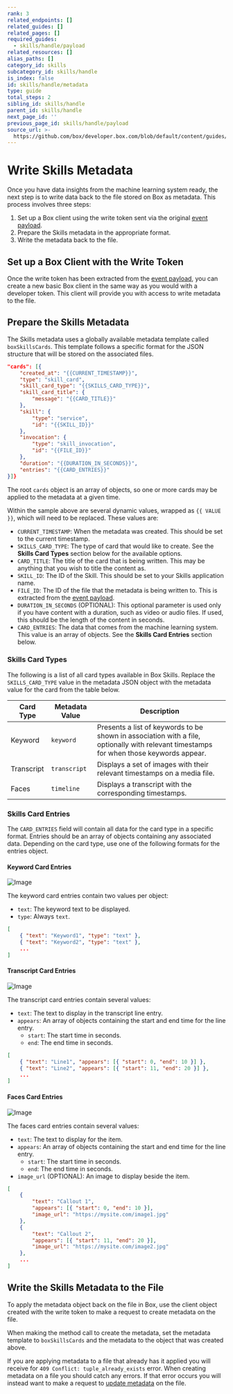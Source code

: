 ```yaml
---
rank: 3
related_endpoints: []
related_guides: []
related_pages: []
required_guides:
  - skills/handle/payload
related_resources: []
alias_paths: []
category_id: skills
subcategory_id: skills/handle
is_index: false
id: skills/handle/metadata
type: guide
total_steps: 2
sibling_id: skills/handle
parent_id: skills/handle
next_page_id: ''
previous_page_id: skills/handle/payload
source_url: >-
  https://github.com/box/developer.box.com/blob/default/content/guides/skills/handle/metadata.md
---
```

# Write Skills Metadata

Once you have data insights from the machine learning system ready, the next
step is to write data back to the file stored on Box as metadata. This process
involves three steps:

1. Set up a Box client using the write token sent via the original
   [event payload](guide://skills/handle/payload).
2. Prepare the Skills metadata in the appropriate format.
3. Write the metadata back to the file.

## Set up a Box Client with the Write Token

Once the write token has been extracted from the
[event payload](guide://skills/handle/payload), you can create a new basic Box
client in the same way as you would with a developer token. This client will
provide you with access to write metadata to the file.

<Samples id="x_auth" variant="init_with_dev_token" >

</Samples>

## Prepare the Skills Metadata

The Skills metadata uses a globally available metadata template called
`boxSkillsCards`. This template follows a specific format for the JSON
structure that will be stored on the associated files.

```json
"cards": [{
    "created_at": "{{CURRENT_TIMESTAMP}}",
    "type": "skill_card",
    "skill_card_type": "{{SKILLS_CARD_TYPE}}",
    "skill_card_title": {
        "message": "{{CARD_TITLE}}"
    },
    "skill": {
        "type": "service",
        "id": "{{SKILL_ID}}"
    },
    "invocation": {
        "type": "skill_invocation",
        "id": "{{FILE_ID}}"
    },
    "duration": "{{DURATION_IN_SECONDS}}",
    "entries": "{{CARD_ENTRIES}}"
}]}
```

The root `cards` object is an array of objects, so one or more cards may be
applied to the metadata at a given time.

Within the sample above are several dynamic values, wrapped as `{{ VALUE }}`,
which will need to be replaced. These values are:

- `CURRENT_TIMESTAMP`: When the metadata was created. This should be set to the
  current timestamp.
- `SKILLS_CARD_TYPE`: The type of card that would like to create. See
  the **Skills Card Types** section below for the available options.
- `CARD_TITLE`: The title of the card that is being written. This may be
  anything that you wish to title the content as.
- `SKILL_ID`: The ID of the Skill. This should be set to your Skills
  application name.
- `FILE_ID`: The ID of the file that the metadata is being written to. This is
  extracted from the [event payload](guide://skills/handle/payload).
- `DURATION_IN_SECONDS` (OPTIONAL): This optional parameter is used only if you
  have content with a duration, such as video or audio files. If used, this
  should be the length of the content in seconds.
- `CARD_ENTRIES`: The data that comes from the machine learning system. This
  value is an array of objects. See the **Skills Card Entries** section below.

### Skills Card Types

The following is a list of all card types available in Box Skills. Replace the
`SKILLS_CARD_TYPE` value in the metadata JSON object with the metadata value
for the card from the table below.

<!-- markdownlint-disable line-length -->

| Card Type  | Metadata Value | Description                                                                                                                             |
| ---------- | -------------- | --------------------------------------------------------------------------------------------------------------------------------------- |
| Keyword    | `keyword`      | Presents a list of keywords to be shown in association with a file, optionally with relevant timestamps for when those keywords appear. |
| Transcript | `transcript`   | Displays a set of images with their relevant timestamps on a media file.                                                                |
| Faces      | `timeline`     | Displays a transcript with the corresponding timestamps.                                                                                |

<!-- markdownlint-enable line-length -->

### Skills Card Entries

The `CARD_ENTRIES` field will contain all data for the card type in a specific
format. Entries should be an array of objects containing any associated data.
Depending on the card type, use one of the following formats for the entries
object.

#### Keyword Card Entries

<ImageFrame border center shadow width="200">

![Image](./skills-card-keyword.png)

</ImageFrame>

The keyword card entries contain two values per object:

- `text`: The keyword text to be displayed.
- `type`: Always `text`.

```json
[
    { "text": "Keyword1", "type": "text" },
    { "text": "Keyword2", "type": "text" },
    ...
]
```

#### Transcript Card Entries

<ImageFrame border center shadow width="200">

![Image](./skills-card-transcript.png)

</ImageFrame>

The transcript card entries contain several values:

- `text`: The text to display in the transcript line entry.
- `appears`: An array of objects containing the start and end time for the line
  entry.
  - `start`: The start time in seconds.
  - `end`: The end time in seconds.

```json
[
    { "text": "Line1", "appears": [{ "start": 0, "end": 10 }] },
    { "text": "Line2", "appears": [{ "start": 11, "end": 20 }] },
    ...
]
```

#### Faces Card Entries

<ImageFrame border center shadow width="200">

![Image](./skills-card-faces.png)

</ImageFrame>

The faces card entries contain several values:

- `text`: The text to display for the item.
- `appears`: An array of objects containing the start and end time for the line
  entry.
  - `start`: The start time in seconds.
  - `end`: The end time in seconds.
- `image_url` (OPTIONAL): An image to display beside the item.

```json
[
    {
        "text": "Callout 1",
        "appears": [{ "start": 0, "end": 10 }],
        "image_url": "https://mysite.com/image1.jpg"
    },
    {
        "text": "Callout 2",
        "appears": [{ "start": 11, "end": 20 }],
        "image_url": "https://mysite.com/image2.jpg"
    },
    ...
]
```

## Write the Skills Metadata to the File

To apply the metadata object back on the file in Box, use the client object
created with the write token to make a request to create metadata on the file.

When making the method call to create the metadata, set the metadata template
to `boxSkillsCards` and the metadata to the object that was created above.

<Samples id='post_files_id_metadata_id_id'>

<Message type="notice">

If you are applying metadata to a file that already has it applied you will
receive for `409 Conflict: tuple_already_exists` error. When creating metadata
on a file you should catch any errors. If that error occurs you will instead
want to make a request to [update
metadata](endpoint://put_metadata_templates_id_id) on the file.

</Message>